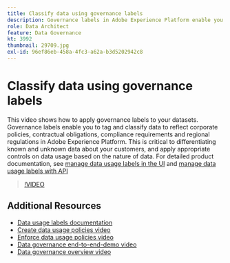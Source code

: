 ```yaml
---
title: Classify data using governance labels
description: Governance labels in Adobe Experience Platform enable you to tag and classify data to reflect corporate policies, contractual obligations, compliance requirements and regional regulations. This is critical to differentiating known and unknown data about your customers, and apply appropriate controls on data usage based on the nature of data.
role: Data Architect
feature: Data Governance
kt: 3992
thumbnail: 29709.jpg
exl-id: 96ef86eb-458a-4fc3-a62a-b3d5202942c8
---
```

# Classify data using governance labels

This video shows how to apply governance labels to your datasets. Governance labels enable you to tag and classify data to reflect corporate policies, contractual obligations, compliance requirements and regional regulations in Adobe Experience Platform. This is critical to differentiating known and unknown data about your customers, and apply appropriate controls on data usage based on the nature of data. For detailed product documentation, see [manage data usage labels in the UI](https://experienceleague.adobe.com/docs/experience-platform/data-governance/labels/user-guide.html) and [manage data usage labels with API](https://experienceleague.adobe.com/docs/experience-platform/data-governance/labels/dataset-api.html)

>[!VIDEO](https://video.tv.adobe.com/v/29709?quality=12&learn=on)

## Additional Resources

* [Data usage labels documentation](https://experienceleague.adobe.com/docs/experience-platform/data-governance/labels/overview.html)
* [Create data usage policies video](create-data-usage-policies.md)
* [Enforce data usage policies video](enforce-data-usage-policies.md)
* [Data governance end-to-end-demo video](introduction-to-data-governance.md)
* [Data governance overview video](understanding-data-governance.md)
